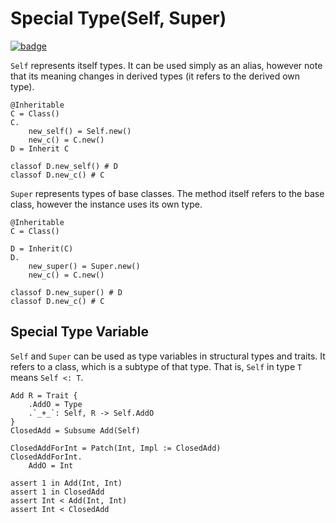 # Special Type(Self, Super)

[![badge](https://img.shields.io/endpoint.svg?url=https%3A%2F%2Fgezf7g7pd5.execute-api.ap-northeast-1.amazonaws.com%2Fdefault%2Fsource_up_to_date%3Fowner%3Derg-lang%26repos%3Derg%26ref%3Dmain%26path%3Ddoc/EN/syntax/type/advanced/special.md%26commit_hash%3D317b5973c354984891523d14a5e6e8f1cc3923ec)](https://gezf7g7pd5.execute-api.ap-northeast-1.amazonaws.com/default/source_up_to_date?owner=erg-lang&repos=erg&ref=main&path=doc/EN/syntax/type/advanced/special.md&commit_hash=317b5973c354984891523d14a5e6e8f1cc3923ec)

`Self` represents itself types. It can be used simply as an alias, however note that its meaning changes in derived types (it refers to the derived own type).

```erg
@Inheritable
C = Class()
C.
    new_self() = Self.new()
    new_c() = C.new()
D = Inherit C

classof D.new_self() # D
classof D.new_c() # C
```

`Super` represents types of base classes. The method itself refers to the base class, however the instance uses its own type.

```erg
@Inheritable
C = Class()

D = Inherit(C)
D.
    new_super() = Super.new()
    new_c() = C.new()

classof D.new_super() # D
classof D.new_c() # C
```

## Special Type Variable

`Self` and `Super` can be used as type variables in structural types and traits. It refers to a class, which is a subtype of that type. That is, `Self` in type `T` means `Self <: T`.

```erg
Add R = Trait {
    .AddO = Type
    .`_+_`: Self, R -> Self.AddO
}
ClosedAdd = Subsume Add(Self)

ClosedAddForInt = Patch(Int, Impl := ClosedAdd)
ClosedAddForInt.
    AddO = Int

assert 1 in Add(Int, Int)
assert 1 in ClosedAdd
assert Int < Add(Int, Int)
assert Int < ClosedAdd
```
